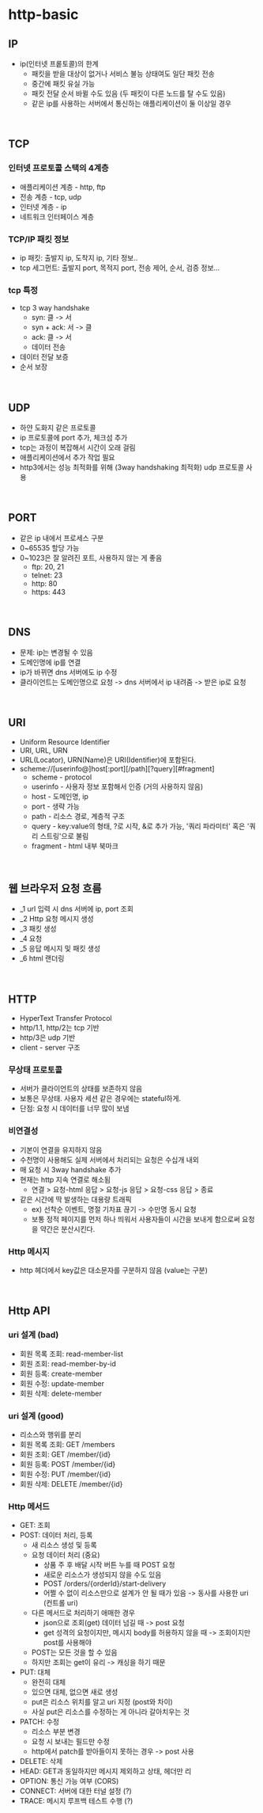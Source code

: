 # http-basic

## IP

- ip(인터넷 프롵토콜)의 한계
  - 패킷을 받을 대상이 없거나 서비스 불능 상태여도 일단 패킷 전송
  - 중간에 패킷 유실 가능
  - 패킷 전달 순서 바뀔 수도 있음 (두 패킷이 다른 노드를 탈 수도 있음)
  - 같은 ip를 사용하는 서버에서 통신하는 애플리케이션이 둘 이상일 경우

<br>

## TCP

### 인터넷 프로토콜 스택의 4계층
- 애플리케이션 계층 - http, ftp
- 전송 계층 - tcp, udp
- 인터넷 계층 - ip
- 네트워크 인터페이스 계층

### TCP/IP 패킷 정보
- ip 패킷: 출발지 ip, 도착지 ip, 기타 정보..
- tcp 세그먼트: 출발지 port, 목적지 port, 전송 제어, 순서, 검증 정보...

### tcp 특정
- tcp 3 way handshake
  - syn: 클 -> 서
  - syn + ack: 서 -> 클
  - ack: 클 -> 서
  - 데이터 전송
- 데이터 전달 보증
- 순서 보장

<br>

## UDP

- 하얀 도화지 같은 프로토콜
- ip 프로토콜에 port 추가, 체크섬 추가
- tcp는 과정이 복잡해서 시간이 오래 걸림
- 애플리케이션에서 추가 작업 필요
- http3에서는 성능 최적화를 위해 (3way handshaking 최적화) udp 프로토콜 사용

<br>

## PORT
- 같은 ip 내에서 프로세스 구분
- 0~65535 할당 가능
- 0~1023은 잘 알려진 포트, 사용하지 않는 게 좋음
  - ftp: 20, 21
  - telnet: 23
  - http: 80
  - https: 443

<br>

## DNS
- 문제: ip는 변경될 수 있음
- 도메인명에 ip를 연결
- ip가 바뀌면 dns 서버에도 ip 수정
- 클라이언트는 도메인명으로 요청 -> dns 서버에서 ip 내려줌 -> 받은 ip로 요청

<br>

## URI

- Uniform Resource Identifier
- URI, URL, URN
- URL(Locator), URN(Name)은 URI(Identifier)에 포함된다.
- scheme://[userinfo@]host[:port][/path][?query][#fragment]
  - scheme - protocol
  - userinfo - 사용자 정보 포함해서 인증 (거의 사용하지 않음)
  - host - 도메인명, ip
  - port - 생략 가능
  - path - 리소스 경로, 계층적 구조
  - query - key:value의 형태, ?로 시작, &로 추가 가능, '쿼리 파라미터' 혹은 '쿼리 스트링'으로 불림
  - fragment - html 내부 북마크

<br>

## 웹 브라우저 요청 흐름
- _1 url 입력 시 dns 서버에 ip, port 조회
- _2 Http 요청 메시지 생성
- _3 패킷 생성
- _4 요청
- _5 응답 메시지 및 패킷 생성
- _6 html 랜더링

<br>

## HTTP
- HyperText Transfer Protocol
- http/1.1, http/2는 tcp 기반
- http/3은 udp 기반
- client - server 구조

### 무상태 프로토콜
- 서버가 클라이언트의 상태를 보존하지 않음
- 보통은 무상태. 사용자 세션 같은 경우에는 stateful하게.
- 단점: 요청 시 데이터를 너무 많이 보냄

### 비연결성
- 기본이 연결을 유지하지 않음
- 수천명이 사용해도 실제 서버에서 처리되는 요청은 수십개 내외
- 매 요청 시 3way handshake 추가
- 현재는 http 지속 연결로 해소됨
  - 연결 > 요청-html 응답 > 요청-js 응답 > 요청-css 응답 > 종료
- 같은 시간에 딱 발생하는 대용량 트래픽
  - ex) 선착순 이벤트, 명절 기차표 끊기 -> 수만명 동시 요청
  - 보통 정적 페이지를 먼저 하나 띄워서 사용자들이 시간을 보내게 함으로써 요청을 약간은 분산시킨다.

### Http 메시지
- http 헤더에서 key값은 대소문자를 구분하지 않음 (value는 구분)

<br>

## Http API

### uri 설계 (bad)
- 회원 목록 조회: read-member-list
- 회원 조회: read-member-by-id
- 회원 등록: create-member
- 회원 수정: update-member
- 회원 삭제: delete-member

### uri 설계 (good)
- 리소스와 행위를 분리
- 회원 목록 조회: GET  /members
- 회원 조회: GET  /member/{id}
- 회원 등록: POST  /member/{id}
- 회원 수정: PUT  /member/{id}
- 회원 삭제: DELETE  /member/{id}

### Http 메서드
- GET: 조회
- POST: 데이터 처리, 등록
  - 새 리소스 생성 및 등록
  - 요청 데이터 처리 (중요)
    - 상품 주 후 배달 시작 버튼 누를 때 POST 요청
    - 새로운 리소스가 생성되지 않을 수도 있음
    - POST  /orders/{orderId}/start-delivery
    - 어쩔 수 없이 리소스만으로 설계가 안 될 때가 있음 -> 동사를 사용한 uri (컨트롤 uri)
  - 다른 메서드로 처리하기 애매한 경우
    - json으로 조회(get) 데이터 넘길 때 -> post 요청
    - get 성격의 요청이지만, 메시지 body를 허용하지 않을 때 -> 조회이지만 post를 사용해야 
  - POST는 모든 것을 할 수 있음
  - 하지만 조회는 get이 유리 -> 캐싱을 하기 때문
- PUT: 대체
  - 완전히 대체
  - 있으면 대체, 없으면 새로 생성
  - put은 리소스 위치를 알고 uri 지정 (post와 차이)
  - 사실 put은 리소스를 수정하는 게 아니라 갈아치우는 것
- PATCH: 수정
  - 리소스 부분 변경
  - 요청 시 보내는 필드만 수정
  - http에서 patch를 받아들이지 못하는 경우 -> post 사용
- DELETE: 삭제
- HEAD: GET과 동일하지만 메시지 제외하고 상태, 헤더만 리
- OPTION: 통신 가능 여부 (CORS)
- CONNECT: 서버에 대한 터널 설정 (?)
- TRACE: 메시지 루프백 테스트 수행 (?)

